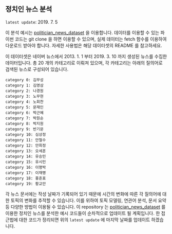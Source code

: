 ## 정치인 뉴스 분석

`latest update`: 2019. 7. 5

이 분석 예시는 [politician_news_dataset][politician_news_dataset] 을 이용합니다. 데이터를 이용할 수 있는 파이썬 코드는 git clone 을 하면 이용할 수 있으며, 실제 데이터는 fetch 함수를 이용하여 다운로드 받아야 합니다. 자세한 사용법은 해당 데이터셋의 README 를 참고하세요.

이 데이터셋은 네이버 뉴스에서 2013. 1. 1 부터 2019. 3. 10 까지 생성된 뉴스를 수집한 데이터입니다. 총 20 개의 카테고리로 이뤄져 있으며, 각 카테고리는 아래의 질의어로 검색된 뉴스로 구성되어 있습니다.

```
category 0: 김무성
category 1: 김영삼
category 2: 나경원
category 3: 노무현
category 4: 노회찬
category 5: 문재인
category 6: 박근혜
category 7: 박원순
category 8: 박지원
category 9: 반기문
category 10: 심상정
category 11: 안철수
category 12: 안희정
category 13: 오세훈
category 14: 유승민
category 15: 유시민
category 16: 이명박
category 17: 이재명
category 18: 홍준표
category 19: 황교안
```

각 뉴스 문서에는 작성 날짜가 기록되어 있기 때문에 시간의 변화에 따른 각 질의어에 대한 토픽의 변화를 추적할 수 있습니다. 이를 위하여 토픽 모델링, 연관어 분석, 문서 요약 등 다양한 방법이 이용될 수 있습니다. 이 repository 는 [politician_news_dataset][politician_news_dataset] 를 이용한 정치인 뉴스를 분석한 예시 코드들이 순차적으로 업데이트 될 계획입니다. 한 접근법에 대한 코드가 정리되면 위의 `latest update` 에 마지막 날짜를 업데이트 하겠습니다.

[politician_news_dataset]: https://github.com/lovit/politician_news_dataset
